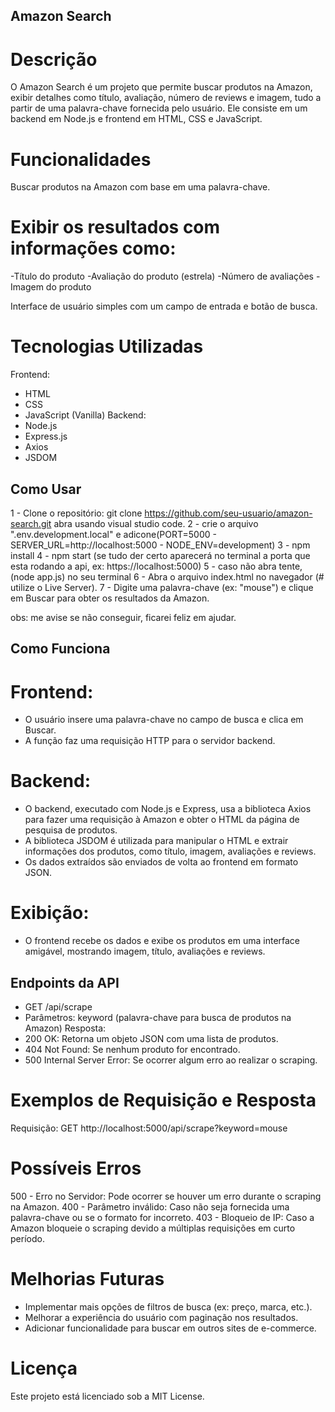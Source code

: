 ## Amazon Search

# Descrição
O Amazon Search é um projeto que permite buscar produtos na Amazon, exibir detalhes como título, avaliação, número de reviews e imagem, tudo a partir de uma palavra-chave fornecida pelo usuário. Ele consiste em um backend em Node.js e frontend em HTML, CSS e JavaScript.

# Funcionalidades
Buscar produtos na Amazon com base em uma palavra-chave.

# Exibir os resultados com informações como:
-Título do produto
-Avaliação do produto (estrela)
-Número de avaliações
-Imagem do produto

Interface de usuário simples com um campo de entrada e botão de busca.

# Tecnologias Utilizadas
Frontend:
 - HTML
 - CSS
 - JavaScript (Vanilla)
Backend:
 - Node.js
 - Express.js
 - Axios
 - JSDOM

## Como Usar
1 - Clone o repositório: git clone https://github.com/seu-usuario/amazon-search.git abra usando visual studio code.
2 - crie o arquivo ".env.development.local" e adicone(PORT=5000 - SERVER_URL=http://localhost:5000  - NODE_ENV=development)
3 - npm install
4 - npm start (se tudo der certo aparecerá no terminal a porta que esta rodando a api, ex: https://localhost:5000)
5 - caso não abra tente, (node app.js) no seu terminal
6 - Abra o arquivo index.html no navegador (# utilize o Live Server).
7 - Digite uma palavra-chave (ex: "mouse") e clique em Buscar para obter os resultados da Amazon.

obs: me avise se não conseguir, ficarei feliz em ajudar.

## Como Funciona
# Frontend:
 - O usuário insere uma palavra-chave no campo de busca e clica em Buscar.
 - A função faz uma requisição HTTP para o servidor backend.
# Backend:
 - O backend, executado com Node.js e Express, usa a biblioteca Axios para fazer uma requisição à Amazon e obter o HTML da página de pesquisa de produtos.
 - A biblioteca JSDOM é utilizada para manipular o HTML e extrair informações dos produtos, como título, imagem, avaliações e reviews.
 - Os dados extraídos são enviados de volta ao frontend em formato JSON.
# Exibição:
 - O frontend recebe os dados e exibe os produtos em uma interface amigável, mostrando imagem, título, avaliações e reviews.

## Endpoints da API
- GET /api/scrape
 - Parâmetros: keyword (palavra-chave para busca de produtos na Amazon)
Resposta:
 - 200 OK: Retorna um objeto JSON com uma lista de produtos.
 - 404 Not Found: Se nenhum produto for encontrado.
 - 500 Internal Server Error: Se ocorrer algum erro ao realizar o scraping.

# Exemplos de Requisição e Resposta
Requisição: GET http://localhost:5000/api/scrape?keyword=mouse

# Possíveis Erros
500 - Erro no Servidor: Pode ocorrer se houver um erro durante o scraping na Amazon.
400 - Parâmetro inválido: Caso não seja fornecida uma palavra-chave ou se o formato for incorreto.
403 - Bloqueio de IP: Caso a Amazon bloqueie o scraping devido a múltiplas requisições em curto período.

# Melhorias Futuras
 - Implementar mais opções de filtros de busca (ex: preço, marca, etc.).
 - Melhorar a experiência do usuário com paginação nos resultados.
 - Adicionar funcionalidade para buscar em outros sites de e-commerce.
# Licença
Este projeto está licenciado sob a MIT License.
